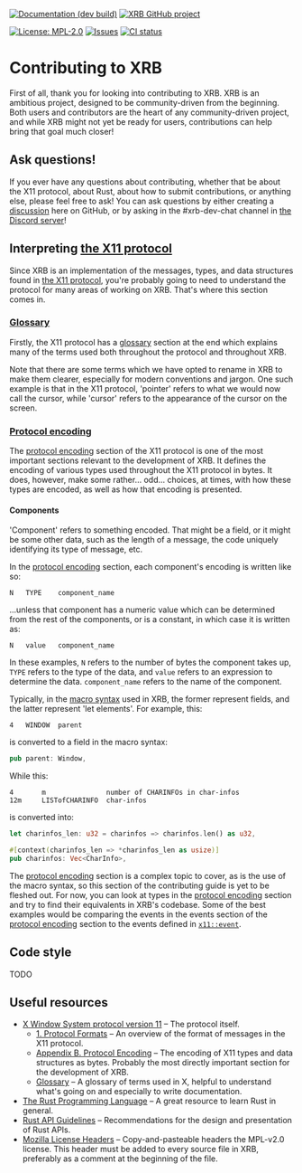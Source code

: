<!-- This Source Code Form is subject to the terms of the Mozilla Public
   - License, v. 2.0. If a copy of the MPL was not distributed with this
   - file, You can obtain one at https://mozilla.org/MPL/2.0/. -->

[![Documentation (dev build)](https://img.shields.io/badge/docs-dev%20build-forestgreen?style=for-the-badge)](https://docs.aquariwm.org/doc/xrb/)
[![XRB GitHub project](https://img.shields.io/badge/todo-project-8860b8?style=for-the-badge)](https://github.com/orgs/XdotRS/projects/1/views/1)

[![License: MPL-2.0](https://img.shields.io/crates/l/xrb?style=for-the-badge)](https://github.com/XdotRS/xrb/blob/main/LICENSE)
[![Issues](https://img.shields.io/github/issues-raw/XdotRS/xrb?style=for-the-badge)](https://github.com/XdotRS/xrb/issues)
[![CI status](https://img.shields.io/github/actions/workflow/status/XdotRS/xrb/ci.yml?event=push&branch=main&label=ci&style=for-the-badge)](https://github.com/XdotRS/xrb/actions/workflows/ci.yml)

# Contributing to XRB
First of all, thank you for looking into contributing to XRB.
XRB is an ambitious project, designed to be community-driven from the beginning.
Both users and contributors are the heart of any community-driven project, and while
XRB might not yet be ready for users, contributions can help bring that goal much
closer!

## Ask questions!
If you ever have any questions about contributing, whether that be about the X11
protocol, about Rust, about how to submit contributions, or anything else, please
feel free to ask! You can ask questions by either creating a [discussion] here on
GitHub, or by asking in the #xrb-dev-chat channel in [the Discord server]!

[discussion]: https://github.com/XdotRS/xrb/discussions
[the Discord server]: https://discord.gg/CmsZBEsf5N

## Interpreting [the X11 protocol]
Since XRB is an implementation of the messages, types, and data structures found
in [the X11 protocol], you're probably going to need to understand the protocol for
many areas of working on XRB. That's where this section comes in.

[the X11 protocol]: https://x.org/releases/X11R7.7/doc/xproto/x11protocol.html

### [Glossary][glossary]
Firstly, the X11 protocol has a [glossary] section at the end which explains many of
the terms used both throughout the protocol and throughout XRB.

Note that there are some terms which we have opted to rename in XRB to make them
clearer, especially for modern conventions and jargon. One such example is that
in the X11 protocol, 'pointer' refers to what we would now call the cursor, while
'cursor' refers to the appearance of the cursor on the screen.

[glossary]: https://x.org/releases/X11R7.7/doc/xproto/x11protocol.html#glossary

### [Protocol encoding][protocol encoding]
The [protocol encoding] section of the X11 protocol is one of the most important
sections relevant to the development of XRB. It defines the encoding of various
types used throughout the X11 protocol in bytes. It does, however, make some
rather... odd... choices, at times, with how these types are encoded, as well as
how that encoding is presented.

#### Components
'Component' refers to something encoded. That might be a field, or it might be
some other data, such as the length of a message, the code uniquely identifying
its type of message, etc.

In the [protocol encoding] section, each component's encoding is written like
so:
```
N	TYPE	component_name
```
...unless that component has a numeric value which can be determined from the
rest of the components, or is a constant, in which case it is written as:
```
N	value	component_name
```

In these examples, `N` refers to the number of bytes the component takes up,
`TYPE` refers to the type of the data, and `value` refers to an expression to
determine the data. `component_name` refers to the name of the component.

Typically, in the [macro syntax] used in XRB, the former represent fields, and
the latter represent 'let elements'. For example, this:
```
4	WINDOW	parent
```
is converted to a field in the macro syntax:
```rust
pub parent: Window,
```
While this:
```
4       m               number of CHARINFOs in char-infos
12m     LISTofCHARINFO  char-infos
```
is converted into:
```rust
let charinfos_len: u32 = charinfos => charinfos.len() as u32,

#[context(charinfos_len => *charinfos_len as usize)]
pub charinfos: Vec<CharInfo>,
```

The [protocol encoding] section is a complex topic to cover, as is the use of
the macro syntax, so this section of the contributing guide is yet to be
fleshed out. For now, you can look at types in the [protocol encoding]
section and try to find their equivalents in XRB's codebase. Some of the best
examples would be comparing the events in the events section of the
[protocol encoding] section to the events defined in [`x11::event`].

[macro syntax]: https://docs.aquariwm.org/doc/xrbk_macro/macro.derive_xrb.html
[protocol encoding]: https://x.org/releases/X11R7.7/doc/xproto/x11protocol.html#protocol_encoding
[`x11::event`]: https://github.com/XdotRS/xrb/blob/main/src/x11/event.rs

## Code style
TODO

## Useful resources
 - [X Window System protocol version 11](https://x.org/releases/X11R7.7/doc/xproto/x11protocol.html)
   – The protocol itself.
   - [1. Protocol Formats](https://x.org/releases/X11R7.7/doc/xproto/x11protocol.html#Protocol_Formats)
     – An overview of the format of messages in the X11 protocol.
   - [Appendix B. Protocol Encoding](https://x.org/releases/X11R7.7/doc/xproto/x11protocol.html#protocol_encoding)
     – The encoding of X11 types and data structures as bytes. Probably the most
	 directly important section for the development of XRB.
   - [Glossary](https://x.org/releases/X11R7.7/doc/xproto/x11protocol.html#glossary)
     – A glossary of terms used in X, helpful to understand what's going on and
	 especially to write documentation.
 - [The Rust Programming Language](https://doc.rust-lang.org/book/) – A great
   resource to learn Rust in general.
 - [Rust API Guidelines](https://rust-lang.github.io/api-guidelines/) –
   Recommendations for the design and presentation of Rust APIs.
 - [Mozilla License Headers](https://www.mozilla.org/en-US/MPL/headers/) –
   Copy-and-pasteable headers the MPL-v2.0 license. This header must be added to
   every source file in XRB, preferably as a comment at the beginning of the file.

[XRB project]: https://github.com/orgs/XdotRS/projects/1/views/1
